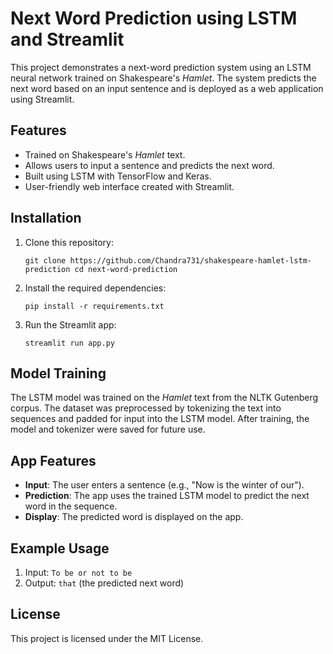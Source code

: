 
# Next Word Prediction using LSTM and Streamlit

This project demonstrates a next-word prediction system using an LSTM neural network trained on Shakespeare's *Hamlet*. The system predicts the next word based on an input sentence and is deployed as a web application using Streamlit.

## Features
- Trained on Shakespeare's *Hamlet* text.
- Allows users to input a sentence and predicts the next word.
- Built using LSTM with TensorFlow and Keras.
- User-friendly web interface created with Streamlit.

## Installation

1. Clone this repository:

   `git clone https://github.com/Chandra731/shakespeare-hamlet-lstm-prediction
   cd next-word-prediction`

2. Install the required dependencies:

   `pip install -r requirements.txt`

3. Run the Streamlit app:

   `streamlit run app.py`

## Model Training
The LSTM model was trained on the *Hamlet* text from the NLTK Gutenberg corpus. The dataset was preprocessed by tokenizing the text into sequences and padded for input into the LSTM model. After training, the model and tokenizer were saved for future use.

## App Features

- **Input**: The user enters a sentence (e.g., "Now is the winter of our").
- **Prediction**: The app uses the trained LSTM model to predict the next word in the sequence.
- **Display**: The predicted word is displayed on the app.

## Example Usage

1. Input: `To be or not to be`
2. Output: `that` (the predicted next word)

## License

This project is licensed under the MIT License.
